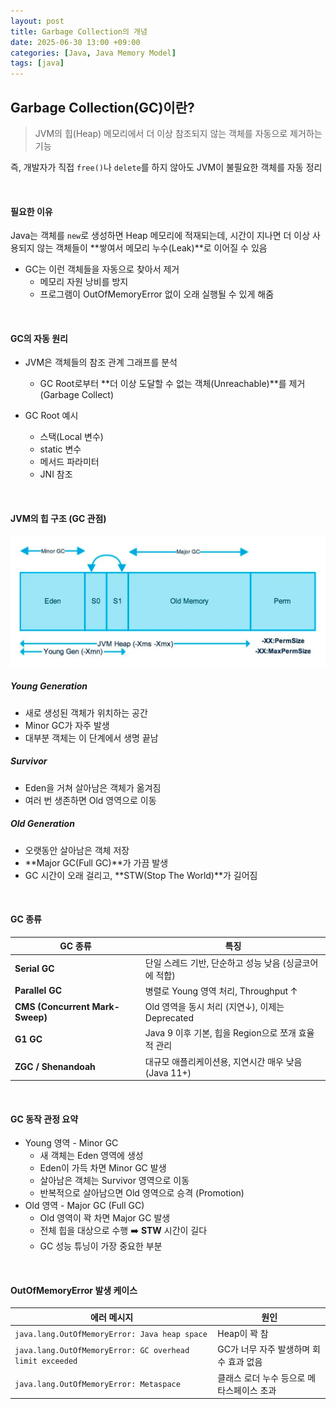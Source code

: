 ```yaml
---
layout: post
title: Garbage Collection의 개념
date: 2025-06-30 13:00 +09:00
categories: [Java, Java Memory Model]
tags: [java]
---
```


## Garbage Collection(GC)이란?

> JVM의 힙(Heap) 메모리에서 더 이상 참조되지 않는 객체를 자동으로 제거하는 기능

즉, 개발자가 직접 `free()`나 `delete`를 하지 않아도 JVM이 불필요한 객체를 자동 정리


<br>

#### 필요한 이유

Java는 객체를 `new`로 생성하면 Heap 메모리에 적재되는데, 
시간이 지나면 더 이상 사용되지 않는 객체들이 **쌓여서 메모리 누수(Leak)**로 이어질 수 있음

- GC는 이런 객체들을 자동으로 찾아서 제거
  - 메모리 자원 낭비를 방지
  - 프로그램이 OutOfMemoryError 없이 오래 실행될 수 있게 해줌

<br>

#### GC의 자동 원리

- JVM은 객체들의 참조 관계 그래프를 분석
  - GC Root로부터 **더 이상 도달할 수 없는 객체(Unreachable)**를 제거(Garbage Collect)
  
- GC Root 예시
  - 스택(Local 변수)
  - static 변수
  - 메서드 파라미터
  - JNI 참조

<br>

#### JVM의 힙 구조 (GC 관점)

![JVM 힙 구조](/assets/img/java/java28_01.png)

##### Young Generation

- 새로 생성된 객체가 위치하는 공간
- Minor GC가 자주 발생
- 대부분 객체는 이 단계에서 생명 끝남

##### Survivor

- Eden을 거쳐 살아남은 객체가 옮겨짐
- 여러 번 생존하면 Old 영역으로 이동

##### Old Generation

- 오랫동안 살아남은 객체 저장
- **Major GC(Full GC)**가 가끔 발생
- GC 시간이 오래 걸리고, **STW(Stop The World)**가 길어짐

<br>

#### GC 종류

| GC 종류                           | 특징                                  |
| ------------------------------- | ----------------------------------- |
| **Serial GC**                   | 단일 스레드 기반, 단순하고 성능 낮음 (싱글코어에 적합)    |
| **Parallel GC**                 | 병렬로 Young 영역 처리, Throughput ↑       |
| **CMS (Concurrent Mark-Sweep)** | Old 영역을 동시 처리 (지연↓), 이제는 Deprecated |
| **G1 GC**                       | Java 9 이후 기본, 힙을 Region으로 쪼개 효율적 관리 |
| **ZGC / Shenandoah**            | 대규모 애플리케이션용, 지연시간 매우 낮음 (Java 11+)  |


<br>

#### GC 동작 관정 요약

- Young 영역 - Minor GC
  - 새 객체는 Eden 영역에 생성
  - Eden이 가득 차면 Minor GC 발생
  - 살아남은 객체는 Survivor 영역으로 이동
  - 반복적으로 살아남으면 Old 영역으로 승격 (Promotion)
- Old 영역 - Major GC (Full GC)
  - Old 영역이 꽉 차면 Major GC 발생
  - 전체 힙을 대상으로 수행 ➡️ **STW** 시간이 길다
  - GC 성능 튜닝이 가장 중요한 부분


<br>

#### OutOfMemoryError 발생 케이스

| 에러 메시지                                                   | 원인                      |
| -------------------------------------------------------- | ----------------------- |
| `java.lang.OutOfMemoryError: Java heap space`            | Heap이 꽉 참               |
| `java.lang.OutOfMemoryError: GC overhead limit exceeded` | GC가 너무 자주 발생하며 회수 효과 없음 |
| `java.lang.OutOfMemoryError: Metaspace`                  | 클래스 로더 누수 등으로 메타스페이스 초과 |
